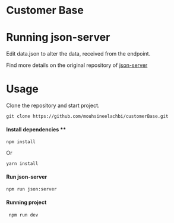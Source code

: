 
  

# Customer Base

  

  

# Running json-server

  

Edit data.json to alter the data, received from the endpoint.

  

Find more details on the original repository of [json-server](https://github.com/typicode/json-server)

  

  

# Usage

  

Clone the repository and start project.

  

 ``` git clone https://github.com/mouhsineelachbi/customerBase.git ```

  

####  Install dependencies **

  ``` npm install ```

Or

 ``` yarn install ```

  

####  Run json-server 

  ``` npm run json:server ```

#### Running project

`` npm run dev``